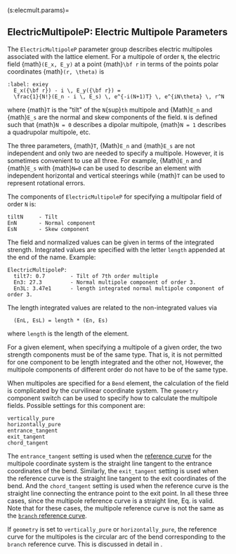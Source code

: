 (s:elecmult.params)=
## ElectricMultipoleP:  Electric Multipole Parameters

The `ElectricMultipoleP` parameter group describes electric multipoles associated with the lattice
element. For a multipole of order `N`, the electric field {math}`(E_x, E_y)`
at a point {math}`\bf r` in terms of the points polar coordinates {math}`(r, \theta)` is
```{math}
:label: exiey
  E_x({\bf r}) - i \, E_y({\bf r}) = 
  \frac{1}{N!}(E_n - i \, E_s) \, e^{-i(N+1)T} \, e^{iN\theta} \, r^N
```
where {math}`T` is the "tilt" of the `N`{sup}`th` multipole and {Math}`E_n` and {math}`E_s` are
the normal and skew components of the field. `N` is defined such that 
{math}`N = 0` describes a dipolar multipole, {math}`N = 1` describes a quadrupolar multipole, etc.

The three parameters, {math}`T`, {Math}`E_n` and {math}`E_s` are not independent and only two
are needed to specify a multipole. 
However, it is sometimes convenient to use all three. 
For example, {Math}`E_n` and {math}`E_s` with {math}`N=0` can be used to describe 
an element with independent horizontal and vertical steerings while {math}`T` can be used
to represent rotational errors.

The components of `ElectricMultipoleP` for specifying a multipolar field of order `N` is:
```{code} yaml
tiltN     - Tilt
EnN       - Normal component 
EsN       - Skew component
```

The field and normalized values can be given in terms of the integrated strength.
Integrated values are specified with the letter 
`length` appended at the end of the name. Example:
```{code} yaml
ElectricMultipoleP:
  tilt7: 0.7        - Tilt of 7th order multiple
  En3: 27.3         - Normal multipole component of order 3.
  En3L: 3.47e1      - length integrated normal multipole component of order 3.
```
The length integrated values are related to the non-integrated values via
```{code} yaml
  (EnL, EsL) = length * (En, Es)
```
where `length` is the length of the element.

For a given element, when specifying a multipole of a given order, 
the two strength components must be of the same type.
That is, it is not permitted for one component to be length integrated and the other not,
However, the multipole components of different order do not have to be of the same type.

When multipoles are specified for a `Bend` element, the calculation of the field is
complicated by the curvilinear coordinate system.
The `geometry` component switch can be used to specify how to calculate the multipole fields. 
Possible settings for this component are:
```{code} yaml
vertically_pure
horizontally_pure
entrance_tangent
exit_tangent
chord_tangent
```
The `entrance_tangent` setting is used when the [reference curve](#s:coords) for the 
multipole coordinate system is the straight line tangent to the entrance coordinates of the bend. 
Similarly, the `exit_tangent` setting is used when the reference curve is the 
straight line tangent to the exit coordinates of the bend. And the `chord_tangent` setting is used
when the reference curve is the straight line connecting the entrance point to the
exit point. In all these three cases, since the multipole reference curve is a straight line, 
Eq. [](#exiey) is valid.
Note that for these cases, the multipole reference curve 
is not the same as the [`branch` reference curve](#s:coords).

If `geometry` is set to `vertically_pure` or `horizontally_pure`, the reference curve
for the multipoles is the circular arc of the bend corresponding to the `branch` reference curve. 
This is discussed in detail in [](#c:multipole.bend).
